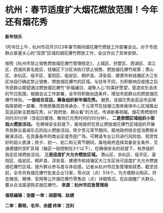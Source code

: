 # 杭州：春节适度扩大烟花燃放范围！今年还有烟花秀

**新年快乐**

1月16日上午，杭州市召开2023年春节期间烟花爆竹燃放工作部署会议。对于市民群众普遍关心的“双禁”区域的烟花爆竹燃放工作，会议作出了具体安排。

按照《杭州市禁止销售燃放烟花爆竹管理规定》，上城区、拱墅区、西湖区、滨江区、西湖风景名胜区、钱塘区下沙区块执行禁止销售、燃放烟花爆竹政策；萧山区、余杭区、临平区、富阳区、临安区、桐庐县、淳安县、建德市和钱塘区大江东区块自行确定禁止销售、燃放烟花爆竹的区域。与往年不同，为积极响应疫情之后市民群众期望通过燃放烟花爆竹“祈福禳灾、凝聚人心”的美好愿望，营造欢乐吉庆的节日氛围，根据会议工作部署，全市将积极创造条件，增加市民群众的燃放烟花爆竹体验。
**一是结合亚运，筹备组织新年烟花秀。**
据悉，该烟花秀由亚运市运保指挥部统一部署，市商旅集团具体承办，于元宵节在钱塘江南岸奥体中心区域推出亚运迎新主题烟花秀，以“政府放、群众看”的方式，传递新春祝福。烟花秀燃放时间约30分钟（含前后暖场、散场灯光秀时间约50分钟）。
**二是禁燃区域组织小型焰火燃放活动。**
在确保安全前提下，属地政府在禁止燃放烟花爆竹区域组织开展市民群众喜闻乐见的焰火燃放活动。除夕至元宵节期间，属地政府结合促消费相关展演活动，在具备条件的商业区或市民广场，可聘请专业公司进行风险低、观赏性好的焰火表演；除夕、初一、初二和元宵节期间，属地政府选择具备安全条件、交通便捷的空旷区域（每区一般控制在3个以下），在确保安全的前提下，有序组织指定区域燃放活动。
**三是适度扩大允许燃放区域。**
萧山区、余杭区、临平区、富阳区、临安区、桐庐县、淳安县、建德市和钱塘区大江东区块可适度扩大允许燃放烟花爆竹区域，提升群众参与度与体验感。记者从杭州市应急管理局获悉，截至目前，全市共有烟花爆竹批发企业12家，零点店（点）514个。为方便群众购买，将在微信、微博、官网等公开烟花爆竹零售店（点）详细情况。在此提醒广大群众，要从合法渠道购买烟花爆竹。
**来源：杭州市应急管理局**

**值班编辑：张媛 一审：胡碧瑢、赵婧**

**二审：蔡晓、毛华、余婕 终审：沈利**

